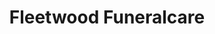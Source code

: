 ---
title: "Fleetwood Funeralcare"
url: /fleetwood/fleetwood-funeralcare/
shop: funeral directors
---